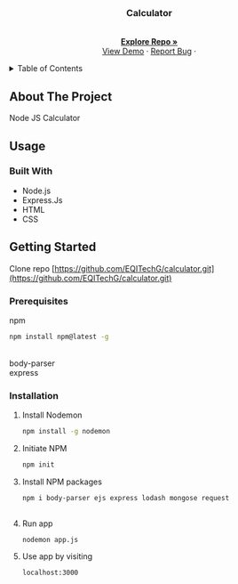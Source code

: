 <!-- PROJECT LOGO -->
<br />
<div align="center">
  <a href="https://github.com/EQITechG/calculator">
  </a>

<h3 align="center">Calculator</h3>

  <p align="center">
    <br />
    <a href="https://github.com/EQITechG/calculator"><strong>Explore Repo »</strong></a>
    <br />
    <a href="https://github.com/EQITechG/calculator">View Demo</a>
    ·
    <a href="https://github.com/EQITechG/calculator/issues">Report Bug</a>
    ·
  </p>
</div>



<!-- TABLE OF CONTENTS -->
<details>
  <summary>Table of Contents</summary>
  <ol>
    <li>
      <a href="#about-the-project">About The Project</a>
      <ul>
        <li><a href="#usage">Usage</a></li>
        <li><a href="#built-with">Built With</a></li>
      </ul>
    </li>
    <li>
      <a href="#getting-started">Getting Started</a>
      <ul>
        <li><a href="#prerequisites">Prerequisites</a></li>
        <li><a href="#installation">Installation</a></li>
      </ul>
    </li>
  </ol>
</details>



<!-- ABOUT THE PROJECT -->
## About The Project

Node JS Calculator

<!-- USAGE EXAMPLES -->
## Usage



### Built With

* Node.js
* Express.Js
* HTML
* CSS


<!-- GETTING STARTED -->
## Getting Started

Clone repo [https://github.com/EQITechG/calculator.git](https://github.com/EQITechG/calculator.git)
### Prerequisites

npm
  ```sh
  npm install npm@latest -g
  ```

<br />
body-parser
<br />
express
<br />

 
### Installation


1. Install Nodemon
    ```sh
   npm install -g nodemon
   ```
2. Initiate NPM 
    ```sh
   npm init 
   ```

3. Install NPM packages
    ```sh 
    npm i body-parser ejs express lodash mongose request
  
4. Run app
    ```sh
   nodemon app.js 
   ```
5. Use app by visiting 
     ```sh
   localhost:3000 
   ```










